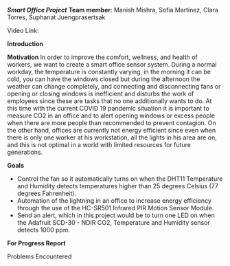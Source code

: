 ***Smart Office Project***
**Team member**: Manish Mishra, Sofia Martinez, Clara Torres, Suphanat Juengprasertsak

Video Link:

**Introduction**


**Motivation**
In order to improve the comfort, wellness, and health of workers, we want to create a smart office sensor system. During a normal workday, the temperature is constantly varying, in the morning it can be cold, you can have the windows closed but during the afternoon the weather can change completely, and connecting and disconnecting fans or opening or closing windows is inefficient and disturbs the work of employees since these are tasks that no one additionally wants to do. At this time with the current COVID 19 pandemic situation it is important to measure CO2 in an office and to alert opening windows or excess people when there are more people than recommended to prevent contagion. On the other hand, offices are currently not energy efficient since even when there is only one worker at his workstation, all the lights in his area are on, and this is not optimal in a world with limited resources for future generations.

**Goals**
- Control the fan so it automatically turns on when the DHT11  Temperature and Humidity  detects temperatures higher than 25 degrees Celsius  (77 degrees Fahrenheit).
- Automation of the lightning in an office to increase energy efficiency through the use of the HC-SR501 Infrared PIR Motion Sensor Module.
- Send an alert, which in this project would be to turn one LED on when the  Adafruit SCD-30 - NDIR CO2, Temperature and Humidity sensor detects 1000 ppm.


**For Progress Report**

Problems Encountered
